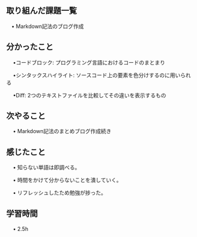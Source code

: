 ## 取り組んだ課題一覧
   
 　• Markdown記法のブログ作成

## 分かったこと

　 •コードブロック: プログラミング言語におけるコードのまとまり

　 •シンタックスハイライト: ソースコード上の要素を色分けするのに用いられる

　 •Diff: 2つのテキストファイルを比較してその違いを表示するもの

## 次やること　

　 • Markdown記法のまとめブログ作成続き

## 感じたこと

　 • 知らない単語は即調べる。

　 • 時間をかけて分からないことを潰していく。

　 • リフレッシュしたため勉強が捗った。

## 学習時間

　 • 2.5h